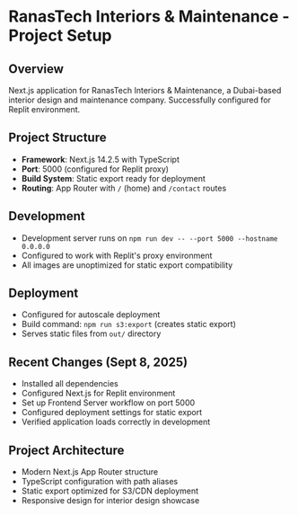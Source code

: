 # RanasTech Interiors & Maintenance - Project Setup

## Overview
Next.js application for RanasTech Interiors & Maintenance, a Dubai-based interior design and maintenance company. Successfully configured for Replit environment.

## Project Structure
- **Framework**: Next.js 14.2.5 with TypeScript
- **Port**: 5000 (configured for Replit proxy)
- **Build System**: Static export ready for deployment
- **Routing**: App Router with `/` (home) and `/contact` routes

## Development
- Development server runs on `npm run dev -- --port 5000 --hostname 0.0.0.0`
- Configured to work with Replit's proxy environment
- All images are unoptimized for static export compatibility

## Deployment
- Configured for autoscale deployment
- Build command: `npm run s3:export` (creates static export)
- Serves static files from `out/` directory

## Recent Changes (Sept 8, 2025)
- Installed all dependencies
- Configured Next.js for Replit environment
- Set up Frontend Server workflow on port 5000
- Configured deployment settings for static export
- Verified application loads correctly in development

## Project Architecture
- Modern Next.js App Router structure
- TypeScript configuration with path aliases
- Static export optimized for S3/CDN deployment
- Responsive design for interior design showcase